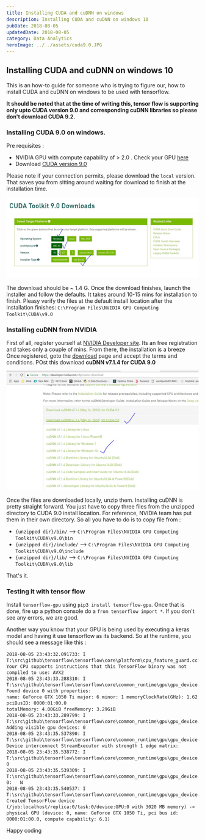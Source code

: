 ```yaml
---
title: Installing CUDA and cuDNN on windows
description: Installing CUDA and cuDNN on windows 10
pubDate: 2018-08-05
updatedDate: 2018-08-05
category: Data Analytics
heroImage: ../../assets/cuda9.0.JPG
---
```


## Installing CUDA and cuDNN on windows 10

This is an how-to guide for someone who is trying to figure our, how to install CUDA and cuDNN on windows to be used with tensorflow.

**It should be noted that at the time of writing this, tensor flow is supporting only upto CUDA version 9.0 and corresponding cuDNN libraries so please don't download CUDA 9.2.**

### Installing CUDA 9.0 on windows.

Pre requisites :

* NVIDIA GPU with compute capability of > 2.0 . Check your GPU [here](https://developer.nvidia.com/cuda-gpus)
* Download [CUDA version 9.0](https://developer.nvidia.com/cuda-90-download-archive) 

Please note if your connection permits, please download the `local` version. That saves you from sitting around waiting for download to finish at the installation time. 

![CUDA9.0](../../assets/cuda9.0.JPG)

The download should be ~ 1.4 G. Once the download finishes, launch the installer and follow the defaults. It takes around 10-15 mins for installation to finish.
Pleasy verify the files at the default install location after the installation finishes: `C:\Program Files\NVIDIA GPU Computing Toolkit\CUDA\v9.0`

### Installing cuDNN from NVIDIA

First of all, register yourself at [NVIDIA Developer site](https://developer.nvidia.com/cudnn). Its an free registration and takes only a couple of mins. From there, the installation is a breeze
Once registered, goto the [download](https://developer.nvidia.com/rdp/cudnn-download) page and accept the terms and conditions. POst this download **cuDNN v7.1.4 for CUDA 9.0**

![cuDNN v7.1.4](../../assets/cudnn.JPG)
 
 Once the files are downloaded locally, unzip them. Installing cuDNN is pretty straight forward. You just have to copy three files from the unzipped directory to CUDA 9.0 install location. 
 For reference, NVIDIA team has put them in their own directory. So all you have to do is to copy file from :
 
 * `{unzipped dir}/bin/` --> `C:\Program Files\NVIDIA GPU Computing Toolkit\CUDA\v9.0\bin`
 * `{unzipped dir}/include/` --> `C:\Program Files\NVIDIA GPU Computing Toolkit\CUDA\v9.0\include`
 * `{unzipped dir}/lib/` --> `C:\Program Files\NVIDIA GPU Computing Toolkit\CUDA\v9.0\lib`

That's it.

### Testing it with tensor flow 

Install `tensorflow-gpu` using `pip3 install tensorflow-gpu`. Once that is done, fire up a python console do a `from tensorflow import *`. If you don't see any errors, we are good.

Another way you know that your GPU is being used by executing a keras model and having it use tensorflow as its backend. So at the runtime, you should see a message like this :

    2018-08-05 23:43:32.091733: I T:\src\github\tensorflow\tensorflow\core\platform\cpu_feature_guard.cc:141] Your CPU supports instructions that this TensorFlow binary was not compiled to use: AVX2
    2018-08-05 23:43:33.288310: I T:\src\github\tensorflow\tensorflow\core\common_runtime\gpu\gpu_device.cc:1392] Found device 0 with properties: 
    name: GeForce GTX 1050 Ti major: 6 minor: 1 memoryClockRate(GHz): 1.62
    pciBusID: 0000:01:00.0
    totalMemory: 4.00GiB freeMemory: 3.29GiB
    2018-08-05 23:43:33.289799: I T:\src\github\tensorflow\tensorflow\core\common_runtime\gpu\gpu_device.cc:1471] Adding visible gpu devices: 0
    2018-08-05 23:43:35.537890: I T:\src\github\tensorflow\tensorflow\core\common_runtime\gpu\gpu_device.cc:952] Device interconnect StreamExecutor with strength 1 edge matrix:
    2018-08-05 23:43:35.538772: I T:\src\github\tensorflow\tensorflow\core\common_runtime\gpu\gpu_device.cc:958]      0 
    2018-08-05 23:43:35.539309: I T:\src\github\tensorflow\tensorflow\core\common_runtime\gpu\gpu_device.cc:971] 0:   N 
    2018-08-05 23:43:35.540537: I T:\src\github\tensorflow\tensorflow\core\common_runtime\gpu\gpu_device.cc:1084] Created TensorFlow device (/job:localhost/replica:0/task:0/device:GPU:0 with 3020 MB memory) -> physical GPU (device: 0, name: GeForce GTX 1050 Ti, pci bus id: 0000:01:00.0, compute capability: 6.1)
 
 
 Happy coding